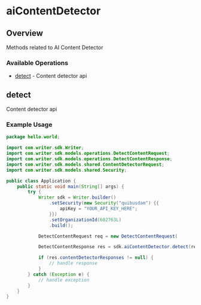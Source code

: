 # aiContentDetector

## Overview

Methods related to AI Content Detector

### Available Operations

* [detect](#detect) - Content detector api

## detect

Content detector api

### Example Usage

```java
package hello.world;

import com.writer.sdk.Writer;
import com.writer.sdk.models.operations.DetectContentRequest;
import com.writer.sdk.models.operations.DetectContentResponse;
import com.writer.sdk.models.shared.ContentDetectorRequest;
import com.writer.sdk.models.shared.Security;

public class Application {
    public static void main(String[] args) {
        try {
            Writer sdk = Writer.builder()
                .setSecurity(new Security("quibusdam") {{
                    apiKey = "YOUR_API_KEY_HERE";
                }})
                .setOrganizationId(602763L)
                .build();

            DetectContentRequest req = new DetectContentRequest(                new ContentDetectorRequest("nulla"););            

            DetectContentResponse res = sdk.aiContentDetector.detect(req);

            if (res.contentDetectorResponses != null) {
                // handle response
            }
        } catch (Exception e) {
            // handle exception
        }
    }
}
```
